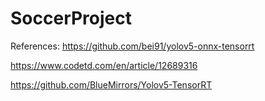 # SoccerProject

References:
https://github.com/bei91/yolov5-onnx-tensorrt

https://www.codetd.com/en/article/12689316

https://github.com/BlueMirrors/Yolov5-TensorRT